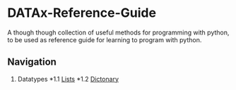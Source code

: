 # DATAx-Reference-Guide
A though though collection of useful methods for programming with python, to be used as reference guide for learning to program with python. 

## Navigation

1. Datatypes
*1.1 [Lists](https://github.com/DATAx2020/DATAx-Reference-Guide/blob/master/lists_eng.ipynb)
*1.2 [Dictonary](https://github.com/DATAx2020/DATAx-Reference-Guide/blob/master/dictonary_eng.ipynb)
